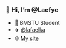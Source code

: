 ### 👋 Hi, I’m @Laefye
- 📕 BMSTU Student
- ✈️ [@lafaelka](https://t.me/lafaelka)
- 🌐 [My site](https://laefye.ru)
